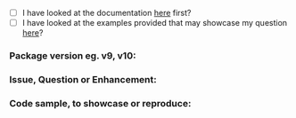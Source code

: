 - [ ] I have looked at the documentation [here](https://pkg.go.dev/github.com/gogotchuri/go-validator#section-documentation) first?
- [ ] I have looked at the examples provided that may showcase my question [here](/_examples)?

### Package version eg. v9, v10: 



### Issue, Question or Enhancement:



### Code sample, to showcase or reproduce:

```go

```
